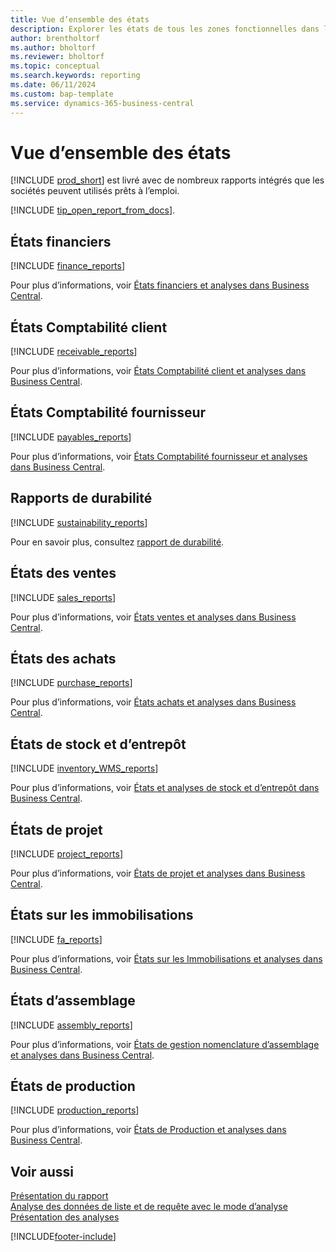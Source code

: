 ```yaml
---
title: Vue d’ensemble des états
description: Explorer les états de tous les zones fonctionnelles dans la version standard Business Central.
author: brentholtorf
ms.author: bholtorf
ms.reviewer: bholtorf
ms.topic: conceptual
ms.search.keywords: reporting
ms.date: 06/11/2024
ms.custom: bap-template
ms.service: dynamics-365-business-central
---
```

# Vue d’ensemble des états

[!INCLUDE [prod_short](includes/prod_short.md)] est livré avec de nombreux rapports intégrés que les sociétés peuvent utilisés prêts à l’emploi.  

[!INCLUDE [tip_open_report_from_docs](includes/tip-open-report-from-docs.md)].

## États financiers

[!INCLUDE [finance_reports](includes/finance-reports-include.md)]

Pour plus d’informations, voir [États financiers et analyses dans Business Central](finance-reports.md).

## États Comptabilité client

[!INCLUDE [receivable_reports](includes/receivable-reports-include.md)]

Pour plus d’informations, voir [États Comptabilité client et analyses dans Business Central](receivables-reports.md).

## États Comptabilité fournisseur

[!INCLUDE [payables_reports](includes/payables-reports-include.md)]

Pour plus d’informations, voir [États Comptabilité fournisseur et analyses dans Business Central](payables-reports.md).

## Rapports de durabilité

[!INCLUDE [sustainability_reports](includes/sustainability-reports-include.md)]

Pour en savoir plus, consultez [rapport de durabilité](sustainability-reports.md).

## États des ventes

[!INCLUDE [sales_reports](includes/sales-reports-include.md)]

Pour plus d’informations, voir [États ventes et analyses dans Business Central](sales-reports.md).

## États des achats

[!INCLUDE [purchase_reports](includes/purchase-reports-include.md)]

Pour plus d’informations, voir [États achats et analyses dans Business Central](purchase-reports.md).

## États de stock et d’entrepôt

[!INCLUDE [inventory_WMS_reports](includes/inventory-WMS-reports-include.md)]

Pour plus d’informations, voir [États et analyses de stock et d’entrepôt dans Business Central](inventory-wms-reports.md).

## États de projet

[!INCLUDE [project_reports](includes/project-reports-include.md)]

Pour plus d’informations, voir [États de projet et analyses dans Business Central](project-reports.md).

## États sur les immobilisations

[!INCLUDE [fa_reports](includes/fa-reports-include.md)]

Pour plus d’informations, voir [États sur les Immobilisations et analyses dans Business Central](fa-reports.md).

## États d’assemblage

[!INCLUDE [assembly_reports](includes/assembly-reports-include.md)]

Pour plus d’informations, voir [États de gestion nomenclature d’assemblage et analyses dans Business Central](assembly-reports.md).

## États de production

[!INCLUDE [production_reports](includes/production-reports-include.md)]

Pour plus d’informations, voir [États de Production et analyses dans Business Central](production-reports.md).

## Voir aussi

[Présentation du rapport](reports-use-reports.md)   
[Analyse des données de liste et de requête avec le mode d’analyse](analysis-mode.md)   
[Présentation des analyses](reports-bi-reporting.md)  

[!INCLUDE[footer-include](includes/footer-banner.md)]